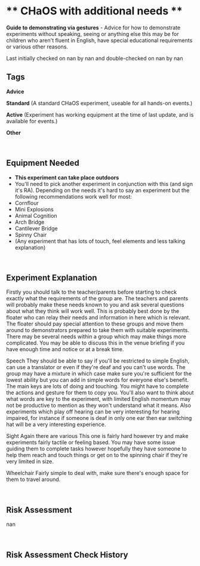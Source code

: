 # ** CHaOS with additional needs **

**Guide to demonstrating via gestures** - Advice for how to demonstrate experiments without speaking, seeing or anything else this may be for children who aren't fluent in English, have special educational requirements or various other reasons. 

Last initially checked on nan by nan and double-checked on nan by nan

## Tags
<!--- Start Tags (DO NOT REMOVE THIS COMMENT) --->

**Advice**

**Standard** (A standard CHaOS experiment, useable for all hands-on events.)

**Active** (Experiment has working equipment at the time of last update, and is available for events.)

**Other**
<!--- End Tags (DO NOT REMOVE THIS COMMENT) --->

<br/>

## Equipment Needed 
- **This experiment can take place outdoors**
- You'll need to pick another experiment in conjunction with this (and sign it's RA). Depending on the needs it's hard to say an experiment but the following recommendations work well for most:
- Cornflour
- Mini Explosions
- Animal Cognition
- Arch Bridge
- Cantilever Bridge
- Spinny Chair
- (Any experiment that has lots of touch, feel elements and less talking explanation)

<br/>

## Experiment Explanation 

Firstly you should talk to the teacher/parents before starting to check exactly what the requirements of the group are. The teachers and parents will probably make these needs known to you and ask several questions about what they think will work well. This is probably best done by the floater who can relay their needs and information in here which is relevant. The floater should pay special attention to these groups and move them around to demonstrators prepared to take them with suitable experiments. There may be several needs within a group which may make things more complicated. You may be able to discuss this in the venue briefing if you have enough time and notice or at a break time.

Speech
They should be able to say if you'll be restricted to simple English, can use a translator or even if they're deaf and you can't use words. The group may have a mixture in which case make sure you're sufficient for the lowest ability but you can add in simple words for everyone else's benefit.
The main keys are lots of doing and touching. You might have to complete the actions and gesture for them to copy you. 
You'll also want to think about what words are key to the experiment, with limited English momentum may not be productive to mention as they won't understand what it means. 
Also experiments which play off hearing can be very interesting for hearing impaired, for instance if someone is deaf in only one ear then ear switching hat will be a very interesting experience. 

Sight
Again there are various This one is fairly hard however try and make experiments fairly tactile or feeling based. You may have some issue guiding them to complete tasks however hopefully they have someone to help them reach and touch things or get on to the spinning chair if they're very limited in size.

Wheelchair
Fairly simple to deal with, make sure there's enough space for them to travel around. 

<br/>

## Risk Assessment

nan

<br/>

## Risk Assessment Check History 

